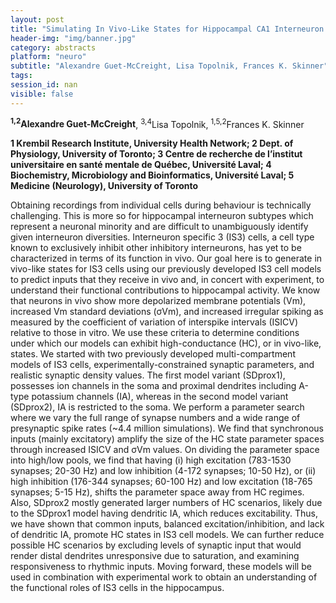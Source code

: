 ```yaml
---
layout: post
title: "Simulating In Vivo-Like States for Hippocampal CA1 Interneuron Specific 3 Cells"
header-img: "img/banner.jpg"
category: abstracts
platform: "neuro"
subtitle: "Alexandre Guet-McCreight, Lisa Topolnik, Frances K. Skinner"
tags: 
session_id: nan
visible: false
---
```

**<sup>1,2</sup>Alexandre Guet-McCreight**, <sup>3,4</sup>Lisa Topolnik, <sup>1,5,2</sup>Frances K. Skinner

__1 Krembil Research Institute, University Health Network; 2 Dept. of Physiology, University of Toronto; 3 Centre de recherche de l’institut universitaire en santé mentale de Québec, Université Laval; 4 Biochemistry, Microbiology and Bioinformatics, Université Laval; 5 Medicine (Neurology), University of Toronto__

Obtaining recordings from individual cells during behaviour is technically challenging. This is more so for hippocampal interneuron subtypes which represent a neuronal minority and are difficult to unambiguously identify given interneuron diversities. Interneuron specific 3 (IS3) cells, a cell type known to exclusively inhibit other inhibitory interneurons, has yet to be characterized in terms of its function in vivo. Our goal here is to generate in vivo-like states for IS3 cells using our previously developed IS3 cell models to predict inputs that they receive in vivo and, in concert with experiment, to understand their functional contributions to hippocampal activity.
We know that neurons in vivo show more depolarized membrane potentials (Vm), increased Vm standard deviations (σVm), and increased irregular spiking as measured by the coefficient of variation of interspike intervals (ISICV) relative to those in vitro. We use these criteria to determine conditions under which our models can exhibit high-conductance (HC), or in vivo-like, states. We started with two previously developed multi-compartment models of IS3 cells, experimentally-constrained synaptic parameters, and realistic synaptic density values. The first model variant (SDprox1), possesses ion channels in the soma and proximal dendrites including A-type potassium channels (IA), whereas in the second model variant (SDprox2), IA is restricted to the soma.
We perform a parameter search where we vary the full range of synapse numbers and a wide range of presynaptic spike rates (~4.4 million simulations). We find that synchronous inputs (mainly excitatory) amplify the size of the HC state parameter spaces through increased ISICV and σVm values. On dividing the parameter space into high/low pools, we find that having (i) high excitation (783-1530 synapses; 20-30 Hz) and low inhibition (4-172 synapses; 10-50 Hz), or (ii) high inhibition (176-344 synapses; 60-100 Hz) and low excitation (18-765 synapses; 5-15 Hz), shifts the parameter space away from HC regimes. Also, SDprox2 mostly generated larger numbers of HC scenarios, likely due to the SDprox1 model having dendritic IA, which reduces excitability.
Thus, we have shown that common inputs, balanced excitation/inhibition, and lack of dendritic IA, promote HC states in IS3 cell models. We can further reduce possible HC scenarios by excluding levels of synaptic input that would render distal dendrites unresponsive due to saturation, and examining responsiveness to rhythmic inputs. Moving forward, these models will be used in combination with experimental work to obtain an understanding of the functional roles of IS3 cells in the hippocampus.
